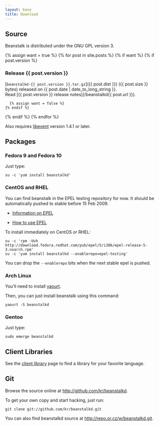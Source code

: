 ```yaml
---
layout: base
title: Download
---
```


## Source

Beanstalk is distributed under the GNU GPL version 3.

{% assign want = true %}
{% for post in site.posts %}
  {% if want %}
    {% if post.version %}

### Release {{ post.version }}

[`beanstalkd-{{ post.version }}.tar.gz`]({{ post.dist }})
({{ post.size }} bytes) released on {{ post.date | date_to_long_string }}.  
Read [{{ post.version }} release notes](/beanstalkd{{ post.url }}).

      {% assign want = false %}
    {% endif %}
  {% endif %}
{% endfor %}

Also requires [libevent][libevent]
version 1.4.1 or later.

## Packages

### Fedora 9 and Fedora 10

Just type:

    su -c 'yum install beanstalkd'

### CentOS and RHEL

You can find beanstalk in the EPEL testing repository for now. It should be
automatically pushed to stable before 15 Feb 2009.

 * [Information on EPEL](http://fedoraproject.org/wiki/EPEL)

 * [How to use EPEL](http://fedoraproject.org/wiki/EPEL/FAQ#howtouse)

To install immediately on CentOS or RHEL:

    su -c 'rpm -Uvh http://download.fedora.redhat.com/pub/epel/5/i386/epel-release-5-3.noarch.rpm'
    su -c 'yum install beanstalkd --enablerepo=epel-testing'

You can drop the `--enablerepo` bits when the next stable epel is
pushed.

### Arch Linux

You'll need to install [yaourt](http://archlinux.fr/yaourt-en).

Then, you can just install beanstalk using this command:

    yaourt -S beanstalkd

### Gentoo

Just type:

    sudo emerge beanstalkd

## Client Libraries

See the [client library](client.html) page to find a library for your favorite
language.

## Git

Browse the source online at <http://github.com/kr/beanstalkd>.

To get your own copy and start hacking, just run:

    git clone git://github.com/kr/beanstalkd.git

You can also find beanstalkd source at <http://repo.or.cz/w/beanstalkd.git>.

[libevent]: http://monkey.org/~provos/libevent/
